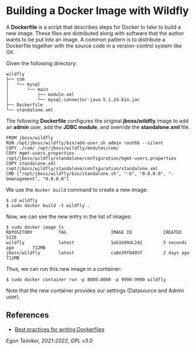 # Building a Docker Image with Wildfly

A **Dockerfile** is a script that describes steps for Docker to take to build a new image.
These files are distributed along with software that the author wants to be put into an image.
A common pattern is to distribute a Dockerfile together with the source code in a version-control system
like Git.

Given the following directory:
```
wildfly
├── com
│   └── mysql
│       └── main
│           ├── module.xml
│           └── mysql-connector-java-5.1.24-bin.jar
├── Dockerfile
└── standalone.xml
```
The following **Dockerfile** configures the original **jboss/wildfly** image to add an **admin** user, add the **JDBC module**, 
and override the **standalone.xml** file.
```
FROM jboss/wildfly
RUN /opt/jboss/wildfly/bin/add-user.sh admin root66 --silent
COPY ./com/ /opt/jboss/wildfly/modules/com/
COPY mgmt-users.properties /opt/jboss/wildfly/standalone/configuration/mgmt-users.properties
COPY standalone.xml /opt/jboss/wildfly/standalone/configuration/standalone.xml
CMD ["/opt/jboss/wildfly/bin/standalone.sh", "-b", "0.0.0.0", "-bmanagement", "0.0.0.0"]
```
We use the `docker build` command to create a new image:
```
$ cd wildfly
$ sudo docker build -t wildfly .
```

Now, we can see the new entry in the list of images:
```
$ sudo docker image ls
REPOSITORY          TAG                 IMAGE ID            CREATED             SIZE
wildfly             latest              1eb1b09dc242        5 seconds ago       712MB
jboss/wildfly       latest              ca8e39f8495f        2 days ago          711MB
```

Thus, we can run this new image in a container:
```
$ sudo docker container run -p 8080:8080 -p 9990:9990 wildfly
```
Note that the new container provides our settings (Datasource and Admin user).

## References
* [Best practices for writing Dockerfiles](https://docs.docker.com/develop/develop-images/dockerfile_best-practices/)

*Egon Teiniker, 2021-2022, GPL v3.0*
